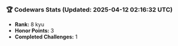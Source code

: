 ### 🏆 Codewars Stats (Updated: 2025-04-12 02:16:32 UTC)

- **Rank:** 8 kyu
- **Honor Points:** 3
- **Completed Challenges:** 1
